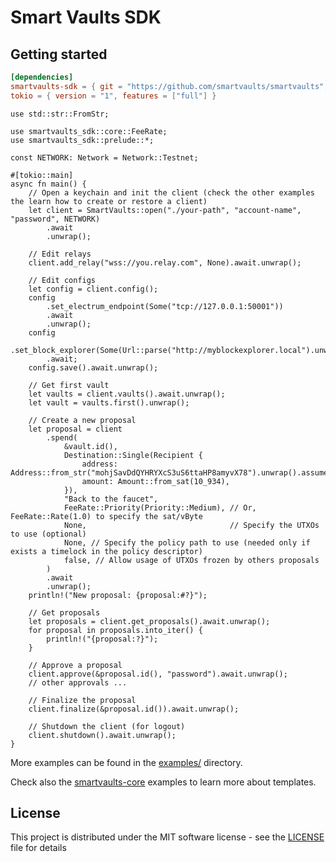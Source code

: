 # Smart Vaults SDK

## Getting started

```toml
[dependencies]
smartvaults-sdk = { git = "https://github.com/smartvaults/smartvaults", rev = "..." }
tokio = { version = "1", features = ["full"] }
```

```rust,no_run
use std::str::FromStr;

use smartvaults_sdk::core::FeeRate;
use smartvaults_sdk::prelude::*;

const NETWORK: Network = Network::Testnet;

#[tokio::main]
async fn main() {
    // Open a keychain and init the client (check the other examples the learn how to create or restore a client)
    let client = SmartVaults::open("./your-path", "account-name", "password", NETWORK)
        .await
        .unwrap();

    // Edit relays
    client.add_relay("wss://you.relay.com", None).await.unwrap();

    // Edit configs
    let config = client.config();
    config
        .set_electrum_endpoint(Some("tcp://127.0.0.1:50001"))
        .await
        .unwrap();
    config
        .set_block_explorer(Some(Url::parse("http://myblockexplorer.local").unwrap()))
        .await;
    config.save().await.unwrap();

    // Get first vault
    let vaults = client.vaults().await.unwrap();
    let vault = vaults.first().unwrap();

    // Create a new proposal
    let proposal = client
        .spend(
            &vault.id(),
            Destination::Single(Recipient {
                address: Address::from_str("mohjSavDdQYHRYXcS3uS6ttaHP8amyvX78").unwrap().assume_checked(),
                amount: Amount::from_sat(10_934),
            }),
            "Back to the faucet",
            FeeRate::Priority(Priority::Medium), // Or, FeeRate::Rate(1.0) to specify the sat/vByte
            None,                                // Specify the UTXOs to use (optional)
            None, // Specify the policy path to use (needed only if exists a timelock in the policy descriptor)
            false, // Allow usage of UTXOs frozen by others proposals
        )
        .await
        .unwrap();
    println!("New proposal: {proposal:#?}");

    // Get proposals
    let proposals = client.get_proposals().await.unwrap();
    for proposal in proposals.into_iter() {
        println!("{proposal:?}");
    }

    // Approve a proposal
    client.approve(&proposal.id(), "password").await.unwrap();
    // other approvals ...

    // Finalize the proposal
    client.finalize(&proposal.id()).await.unwrap();

    // Shutdown the client (for logout)
    client.shutdown().await.unwrap();
}
```

More examples can be found in the [examples/](https://github.com/smartvaults/smartvaults/tree/master/crates/smartvaults-sdk/examples) directory.

Check also the [smartvaults-core](https://github.com/smartvaults/smartvaults/tree/master/crates/smartvaults-core/examples) examples to learn more about templates.
    

## License

This project is distributed under the MIT software license - see the [LICENSE](../../LICENSE) file for details